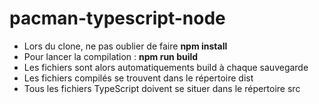 # pacman-typescript-node

* Lors du clone, ne pas oublier de faire **npm install**
* Pour lancer la compilation : **npm run build**
* Les fichiers sont alors automatiquements build à chaque sauvegarde
* Les fichiers compilés se trouvent dans le répertoire dist
* Tous les fichiers TypeScript doivent se situer dans le répertoire src
